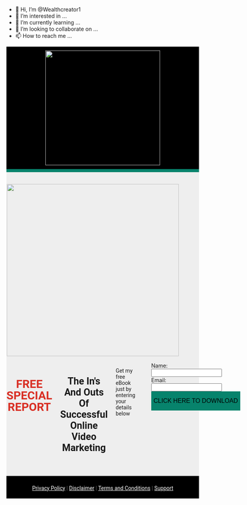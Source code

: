 - 👋 Hi, I’m @Wealthcreator1
- 👀 I’m interested in ...
- 🌱 I’m currently learning ...
- 💞️ I’m looking to collaborate on ...
- 📫 How to reach me ...

<!---
Wealthcreator1/Wealthcreator1 is a ✨ special ✨ repository because its `README.md` (this file) appears on your GitHub profile.
You can click the Preview link to take a look at your changes.
---><!DOCTYPE html>
<html lang="en">
<head>

  <!-- Basic Page Needs
  –––––––––––––––––––––––––––––––––––––––––––––––––– -->
  <meta charset="utf-8">
  <title>Modern Video Marketing</title>
  <meta name="description" content="">
  <meta name="author" content="">

  <!-- Mobile Specific Metas
  –––––––––––––––––––––––––––––––––––––––––––––––––– -->
  <meta name="viewport" content="width=device-width, initial-scale=1">

  <!-- FONT
  –––––––––––––––––––––––––––––––––––––––––––––––––– -->
  <link href="https://fonts.googleapis.com/css?family=Roboto:400,300,600" rel="stylesheet" type="text/css">
  <link href='http://fonts.googleapis.com/css?family=Lato:400,700' rel='stylesheet' type='text/css'>
  <link href='http://fonts.googleapis.com/css?family=PT+Sans:400,700' rel='stylesheet' type='text/css'>

  <!-- CSS
  –––––––––––––––––––––––––––––––––––––––––––––––––– -->
  <link rel="stylesheet" href="css/normalize.css">
  <link rel="stylesheet" href="css/style.css">
  
  <style type="text/css">
    h1, h2, h3, h4, h5, h6, a, p, span { font-family: 'Roboto', sans-serif; }
    .container .row .one-column p a {
    	color: #FFF;
    }
    .white_color {	color: #FFF;
    }
    .button.button-primary, button.button-primary, input[type=submit].button-primary, input[type=reset].button-primary, input[type=button].button-primary{
      background-color: #07836c;
      border: none;
    }
    @media (max-width: 991px) {
      .six.columns {
        width: 100%!important;
        border-right-width: 0px!important;
        margin: 15px 0;
      }
    }
  </style>
</head>
<body>

  <!-- Headline Page Layout
  –––––––––––––––––––––––––––––––––––––––––––––––––– -->
<div style="background-color: #000; border-bottom-width: 8px; border-bottom-color: #07836c; border-bottom-style: solid">
    <div class="container">
      <div class="row">
        <div class="one-column" style="padding-top: 2%; padding-bottom: 2%;">
          <center>
            <img src="images/logo.png" alt="" width="300">
          </center>
        </div>
      </div>
    </div>
  </div>
  </div>
  <div style="background-color: #eeeeee; padding-top: 3%; padding-bottom: 2%;">
  <div class="container">
   <div class="row">
    <div class="six columns" style="border-right-width: 1px; border-right-style: solid; border-right-color: #979797;"><center>
      <img src="images/cover.png" width="450" style="border: 1px solid #eee;">
    </center></div>
    <div class="six columns">
      <h3 align="center" style="color: #d92f24;font-size: 30px; line-height: 1;font-weight: bold;">FREE SPECIAL REPORT</h3>
      <h4 align="center" style="font-size: 25px;font-weight: 600;">The In's And Outs Of Successful Online Video Marketing</h4>
      <p>Get my free eBook just by entering your details below</p>
 
    
    <!-- The above form looks like this -->
<form method="post" class="af-form-wrapper" accept-charset="UTF-8" action="https://www.aweber.com/scripts/addlead.pl"  >
<div style="display: none;">
<input type="hidden" name="meta_web_form_id" value="LINK" />
<input type="hidden" name="meta_split_id" value="" />
<input type="hidden" name="listname" value="LINK" />
<input type="hidden" name="redirect" value="LINK" id="redirect_LINK" />
<input type="hidden" name="meta_redirect_onlist" value="LINK" />
<input type="hidden" name="meta_adtracking" value="LINK" />
<input type="hidden" name="meta_message" value="LINK" />
<input type="hidden" name="meta_required" value="name,email" />
<input type="hidden" name="meta_tooltip" value="" />
</div>
<div id="af-form-LINK" class="af-form"><div id="af-body-LINK" class="af-body af-standards">
<div class="af-element">
<label class="previewLabel" for="awf_field-LINK">Name: </label>
<div class="af-textWrap">
<input id="awf_field-LINK" type="text" name="name" class="u-full-width" value=""  onfocus=" if (this.value == '') { this.value = ''; }" onblur="if (this.value == '') { this.value='';} " tabindex="500" />
</div>
<div class="af-clear"></div></div>
<div class="af-element">
<label class="previewLabel" for="awf_field-LINK">Email: </label>
<div class="af-textWrap"><input class="u-full-width" id="awf_field-LINK" type="text" name="email" value="" tabindex="501" onfocus=" if (this.value == '') { this.value = ''; }" onblur="if (this.value == '') { this.value='';} " />
</div><div class="af-clear"></div>
</div>
<div class="af-element buttonContainer">
<input style="width:100%; height: 50px; font-size: 16px;" class="button-primary" type="submit" value="CLICK HERE TO DOWNLOAD">
<div class="af-clear"></div>
</div>
</div>
</div>
<div style="display: none;"><img src="https://forms.aweber.com/form/displays.htm?id=LINK==" alt="" /></div>
</form></div>
 
  </div>

  </div>
</div>
<!-- End Document
  –––––––––––––––––––––––––––––––––––––––––––––––––– -->
  
  
  
   <!-- Footer Layout
  –––––––––––––––––––––––––––––––––––––––––––––––––– -->
<div style="background-color: #000; padding-top: 2%; padding-bottom: 1%;">
  <div class="container">
    <div class="row">
      <div class="one-column">
      <p align="center" style=" font-size: 14px; color: #666"><a href="privacy-policy.html" target="_blank">Privacy Policy</a> | <a href="disclaimer.html" target="_blank">Disclaimer</a> | <a href="terms-and-conditions.html" target="_blank">Terms and Conditions</a> | <a href="support.html" target="_blank">Support</a></p>
      </div>
    </div>
  </div>
</div>
   <!-- End Document
  –––––––––––––––––––––––––––––––––––––––––––––––––– -->
  
</body>
</html>


